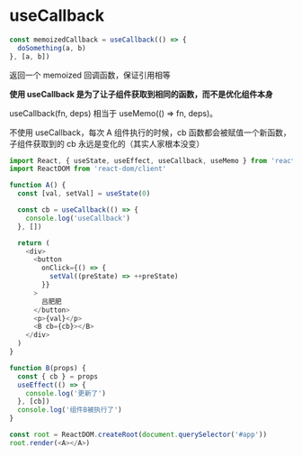 # useCallback

```js
const memoizedCallback = useCallback(() => {
  doSomething(a, b)
}, [a, b])
```

返回一个 memoized 回调函数，保证引用相等

**使用 useCallback 是为了让子组件获取到相同的函数，而不是优化组件本身**

useCallback(fn, deps) 相当于 useMemo(() => fn, deps)。

不使用 useCallback，每次 A 组件执行的时候，cb 函数都会被赋值一个新函数，子组件获取到的 cb 永远是变化的（其实人家根本没变）

```js
import React, { useState, useEffect, useCallback, useMemo } from 'react'
import ReactDOM from 'react-dom/client'

function A() {
  const [val, setVal] = useState(0)

  const cb = useCallback(() => {
    console.log('useCallback')
  }, [])

  return (
    <div>
      <button
        onClick={() => {
          setVal((preState) => ++preState)
        }}
      >
        吕肥肥
      </button>
      <p>{val}</p>
      <B cb={cb}></B>
    </div>
  )
}

function B(props) {
  const { cb } = props
  useEffect(() => {
    console.log('更新了')
  }, [cb])
  console.log('组件B被执行了')
}

const root = ReactDOM.createRoot(document.querySelector('#app'))
root.render(<A></A>)
```
